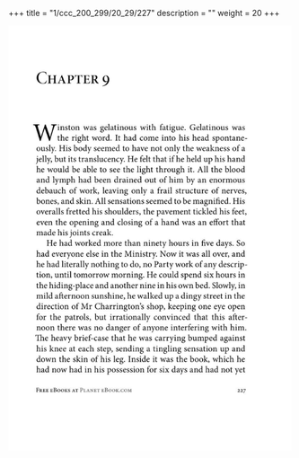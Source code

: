 +++
title = "1/ccc_200_299/20_29/227"
description = ""
weight = 20
+++

<img class="center-fit-jpg" src="/jpg_/out_jpg_1984__227.jpg" ></img>

